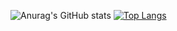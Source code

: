 ![Anurag's GitHub stats](https://github-readme-stats.vercel.app/api?username=yunyoungyee&show_icons=true&theme=buefy)
[![Top Langs](https://github-readme-stats.vercel.app/api/top-langs/?username=anuraghazra&layout=compact)](https://github.com/anuraghazra/github-readme-stats)
